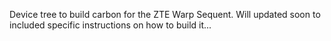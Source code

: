Device tree to build carbon for the ZTE Warp Sequent.
Will updated soon to included specific instructions on how to build it...



